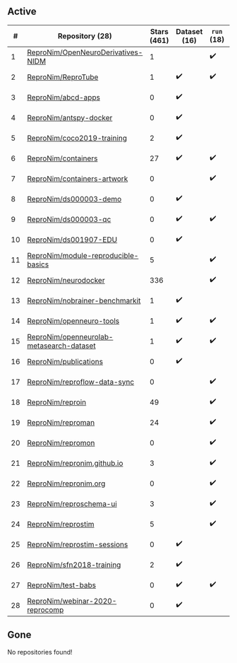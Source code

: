 ## Active
| # | Repository (28) | Stars (461) | Dataset (16) | `run` (18) | `containers-run` (1) | Last Modified |
| --- | --- | --- | --- | --- | --- | --- |
| 1 | [ReproNim/OpenNeuroDerivatives-NIDM](https://github.com/ReproNim/OpenNeuroDerivatives-NIDM) | 1 |  | :heavy_check_mark: |  | 2025-03-27 19:19:45+00:00 |
| 2 | [ReproNim/ReproTube](https://github.com/ReproNim/ReproTube) | 1 | :heavy_check_mark: | :heavy_check_mark: |  | 2024-06-27 03:00:45+00:00 |
| 3 | [ReproNim/abcd-apps](https://github.com/ReproNim/abcd-apps) | 0 | :heavy_check_mark: |  |  | 2023-02-13 13:28:51+00:00 |
| 4 | [ReproNim/antspy-docker](https://github.com/ReproNim/antspy-docker) | 0 | :heavy_check_mark: |  |  | 2023-03-23 19:39:35+00:00 |
| 5 | [ReproNim/coco2019-training](https://github.com/ReproNim/coco2019-training) | 2 | :heavy_check_mark: |  |  | 2022-07-06 20:14:58+00:00 |
| 6 | [ReproNim/containers](https://github.com/ReproNim/containers) | 27 | :heavy_check_mark: | :heavy_check_mark: |  | 2025-04-08 22:15:22+00:00 |
| 7 | [ReproNim/containers-artwork](https://github.com/ReproNim/containers-artwork) | 0 |  | :heavy_check_mark: |  | 2023-08-11 18:07:48+00:00 |
| 8 | [ReproNim/ds000003-demo](https://github.com/ReproNim/ds000003-demo) | 0 | :heavy_check_mark: |  |  | 2019-07-18 16:16:52+00:00 |
| 9 | [ReproNim/ds000003-qc](https://github.com/ReproNim/ds000003-qc) | 0 | :heavy_check_mark: | :heavy_check_mark: | :heavy_check_mark: | 2019-08-31 12:40:29+00:00 |
| 10 | [ReproNim/ds001907-EDU](https://github.com/ReproNim/ds001907-EDU) | 0 | :heavy_check_mark: |  |  | 2022-05-13 11:30:14+00:00 |
| 11 | [ReproNim/module-reproducible-basics](https://github.com/ReproNim/module-reproducible-basics) | 5 |  | :heavy_check_mark: |  | 2021-04-28 12:33:17+00:00 |
| 12 | [ReproNim/neurodocker](https://github.com/ReproNim/neurodocker) | 336 |  | :heavy_check_mark: |  | 2025-04-02 07:28:20+00:00 |
| 13 | [ReproNim/nobrainer-benchmarkit](https://github.com/ReproNim/nobrainer-benchmarkit) | 1 | :heavy_check_mark: |  |  | 2022-11-10 18:37:02+00:00 |
| 14 | [ReproNim/openneuro-tools](https://github.com/ReproNim/openneuro-tools) | 1 | :heavy_check_mark: | :heavy_check_mark: |  | 2021-05-13 14:33:57+00:00 |
| 15 | [ReproNim/openneurolab-metasearch-dataset](https://github.com/ReproNim/openneurolab-metasearch-dataset) | 1 | :heavy_check_mark: | :heavy_check_mark: |  | 2018-04-04 00:21:36+00:00 |
| 16 | [ReproNim/publications](https://github.com/ReproNim/publications) | 0 | :heavy_check_mark: |  |  | 2019-06-07 13:46:55+00:00 |
| 17 | [ReproNim/reproflow-data-sync](https://github.com/ReproNim/reproflow-data-sync) | 0 |  | :heavy_check_mark: |  | 2025-02-02 20:31:52+00:00 |
| 18 | [ReproNim/reproin](https://github.com/ReproNim/reproin) | 49 |  | :heavy_check_mark: |  | 2025-03-21 15:35:45+00:00 |
| 19 | [ReproNim/reproman](https://github.com/ReproNim/reproman) | 24 |  | :heavy_check_mark: |  | 2023-06-16 15:45:37+00:00 |
| 20 | [ReproNim/repromon](https://github.com/ReproNim/repromon) | 0 |  | :heavy_check_mark: |  | 2024-04-17 11:21:48+00:00 |
| 21 | [ReproNim/repronim.github.io](https://github.com/ReproNim/repronim.github.io) | 3 |  | :heavy_check_mark: |  | 2025-04-08 14:11:24+00:00 |
| 22 | [ReproNim/repronim.org](https://github.com/ReproNim/repronim.org) | 0 |  | :heavy_check_mark: |  | 2025-03-13 15:41:13+00:00 |
| 23 | [ReproNim/reproschema-ui](https://github.com/ReproNim/reproschema-ui) | 3 |  | :heavy_check_mark: |  | 2025-02-22 18:26:50+00:00 |
| 24 | [ReproNim/reprostim](https://github.com/ReproNim/reprostim) | 5 |  | :heavy_check_mark: |  | 2025-04-08 21:17:32+00:00 |
| 25 | [ReproNim/reprostim-sessions](https://github.com/ReproNim/reprostim-sessions) | 0 | :heavy_check_mark: |  |  | 2023-03-09 15:02:51+00:00 |
| 26 | [ReproNim/sfn2018-training](https://github.com/ReproNim/sfn2018-training) | 2 | :heavy_check_mark: |  |  | 2022-07-06 20:14:08+00:00 |
| 27 | [ReproNim/test-babs](https://github.com/ReproNim/test-babs) | 0 | :heavy_check_mark: | :heavy_check_mark: |  | 2023-12-08 20:39:43+00:00 |
| 28 | [ReproNim/webinar-2020-reprocomp](https://github.com/ReproNim/webinar-2020-reprocomp) | 0 | :heavy_check_mark: |  |  | 2020-12-04 18:51:46+00:00 |

## Gone
No repositories found!
